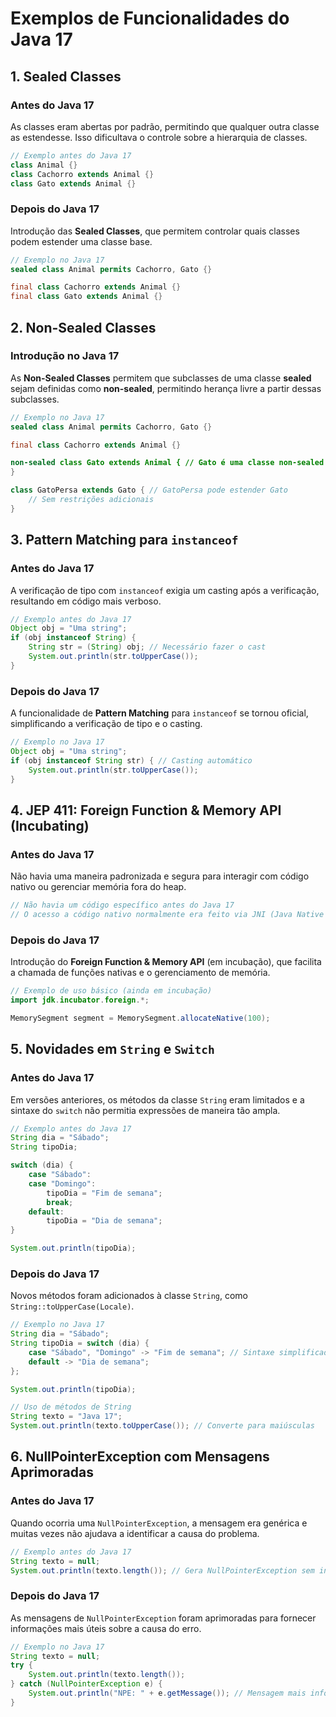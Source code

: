 # Exemplos de Funcionalidades do Java 17

## 1. Sealed Classes

### Antes do Java 17
As classes eram abertas por padrão, permitindo que qualquer outra classe as estendesse. Isso dificultava o controle sobre a hierarquia de classes.

```java
// Exemplo antes do Java 17
class Animal {}
class Cachorro extends Animal {}
class Gato extends Animal {}
```

### Depois do Java 17
Introdução das **Sealed Classes**, que permitem controlar quais classes podem estender uma classe base.

```java
// Exemplo no Java 17
sealed class Animal permits Cachorro, Gato {}

final class Cachorro extends Animal {}
final class Gato extends Animal {}
```

## 2. Non-Sealed Classes

### Introdução no Java 17
As **Non-Sealed Classes** permitem que subclasses de uma classe **sealed** sejam definidas como **non-sealed**, permitindo herança livre a partir dessas subclasses.

```java
// Exemplo no Java 17
sealed class Animal permits Cachorro, Gato {}

final class Cachorro extends Animal {}

non-sealed class Gato extends Animal { // Gato é uma classe non-sealed
}

class GatoPersa extends Gato { // GatoPersa pode estender Gato
    // Sem restrições adicionais
}
```

## 3. Pattern Matching para `instanceof`

### Antes do Java 17
A verificação de tipo com `instanceof` exigia um casting após a verificação, resultando em código mais verboso.

```java
// Exemplo antes do Java 17
Object obj = "Uma string";
if (obj instanceof String) {
    String str = (String) obj; // Necessário fazer o cast
    System.out.println(str.toUpperCase());
}
```

### Depois do Java 17
A funcionalidade de **Pattern Matching** para `instanceof` se tornou oficial, simplificando a verificação de tipo e o casting.

```java
// Exemplo no Java 17
Object obj = "Uma string";
if (obj instanceof String str) { // Casting automático
    System.out.println(str.toUpperCase());
}
```

## 4. JEP 411: Foreign Function & Memory API (Incubating)

### Antes do Java 17
Não havia uma maneira padronizada e segura para interagir com código nativo ou gerenciar memória fora do heap.

```java
// Não havia um código específico antes do Java 17
// O acesso a código nativo normalmente era feito via JNI (Java Native Interface)
```

### Depois do Java 17
Introdução do **Foreign Function & Memory API** (em incubação), que facilita a chamada de funções nativas e o gerenciamento de memória.

```java
// Exemplo de uso básico (ainda em incubação)
import jdk.incubator.foreign.*;

MemorySegment segment = MemorySegment.allocateNative(100);
```

## 5. Novidades em `String` e `Switch`

### Antes do Java 17
Em versões anteriores, os métodos da classe `String` eram limitados e a sintaxe do `switch` não permitia expressões de maneira tão ampla.

```java
// Exemplo antes do Java 17
String dia = "Sábado";
String tipoDia;

switch (dia) {
    case "Sábado":
    case "Domingo":
        tipoDia = "Fim de semana";
        break;
    default:
        tipoDia = "Dia de semana";
}

System.out.println(tipoDia);
```

### Depois do Java 17
Novos métodos foram adicionados à classe `String`, como `String::toUpperCase(Locale)`.

```java
// Exemplo no Java 17
String dia = "Sábado";
String tipoDia = switch (dia) {
    case "Sábado", "Domingo" -> "Fim de semana"; // Sintaxe simplificada
    default -> "Dia de semana";
};

System.out.println(tipoDia);

// Uso de métodos de String
String texto = "Java 17";
System.out.println(texto.toUpperCase()); // Converte para maiúsculas
```

## 6. NullPointerException com Mensagens Aprimoradas

### Antes do Java 17
Quando ocorria uma `NullPointerException`, a mensagem era genérica e muitas vezes não ajudava a identificar a causa do problema.

```java
// Exemplo antes do Java 17
String texto = null;
System.out.println(texto.length()); // Gera NullPointerException sem informações úteis
```

### Depois do Java 17
As mensagens de `NullPointerException` foram aprimoradas para fornecer informações mais úteis sobre a causa do erro.

```java
// Exemplo no Java 17
String texto = null;
try {
    System.out.println(texto.length());
} catch (NullPointerException e) {
    System.out.println("NPE: " + e.getMessage()); // Mensagem mais informativa sobre a origem do NPE
}
```